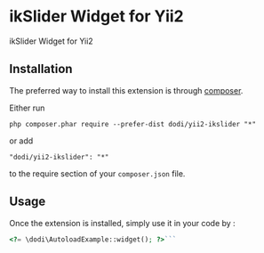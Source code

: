 ikSlider Widget for Yii2
========================
ikSlider Widget for Yii2

Installation
------------

The preferred way to install this extension is through [composer](http://getcomposer.org/download/).

Either run

```
php composer.phar require --prefer-dist dodi/yii2-ikslider "*"
```

or add

```
"dodi/yii2-ikslider": "*"
```

to the require section of your `composer.json` file.


Usage
-----

Once the extension is installed, simply use it in your code by  :

```php
<?= \dodi\AutoloadExample::widget(); ?>```